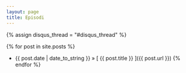 ```yaml
---
layout: page
title: Episodi
---
```


{% assign disqus_thread = "#disqus_thread" %}

{% for post in site.posts %}
  * {{ post.date | date_to_string }} &raquo; [ {{ post.title }} ]({{ post.url }})
{% endfor %}

